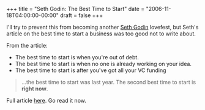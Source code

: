 +++
title = "Seth Godin: The Best Time to Start"
date = "2006-11-18T04:00:00-00:00"
draft = false
+++

I'll try to prevent this from becoming another [Seth
Godin](http://sethgodin.typepad.com) lovefest, but Seth's article on the
best time to start a business was too good not to write about.

From the article:

-   The best time to start is when you're out of debt.
-   The best time to start is when no one is already working on
    your idea.
-   The best time to start is after you've got all your VC funding

> ...the best time to start was last year. The second best time to start
> is **right now**.

Full article
[here](http://sethgodin.typepad.com/seths_blog/2006/11/when_to_start.html).
Go read it now.

